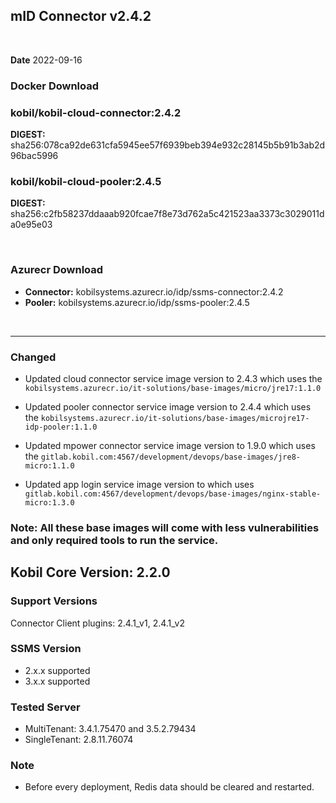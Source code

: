 ## mID Connector v2.4.2

<br/>

**Date** 2022-09-16

### **Docker Download**

### kobil/kobil-cloud-connector:2.4.2
**DIGEST:** sha256:078ca92de631cfa5945ee57f6939beb394e932c28145b5b91b3ab2d96bac5996
### kobil/kobil-cloud-pooler:2.4.5
**DIGEST:** sha256:c2fb58237ddaaab920fcae7f8e73d762a5c421523aa3373c3029011da0e95e03

<br/>

### **Azurecr Download**
- **Connector:** kobilsystems.azurecr.io/idp/ssms-connector:2.4.2  
- **Pooler:** kobilsystems.azurecr.io/idp/ssms-pooler:2.4.5
<br/>

------------------------------------
 
### Changed 
* Updated cloud connector service image version to 2.4.3 which uses the `kobilsystems.azurecr.io/it-solutions/base-images/micro/jre17:1.1.0`

* Updated pooler connector service image version to 2.4.4 which uses the `kobilsystems.azurecr.io/it-solutions/base-images/microjre17-idp-pooler:1.1.0`

* Updated mpower connector service image version to 1.9.0 which uses the `gitlab.kobil.com:4567/development/devops/base-images/jre8-micro:1.1.0`

* Updated app login service image version to which uses `gitlab.kobil.com:4567/development/devops/base-images/nginx-stable-micro:1.3.0`

### Note: All these base images will come with less vulnerabilities and only required tools to run the service.

## Kobil Core Version: 2.2.0 

### Support Versions
Connector Client plugins: 2.4.1_v1, 2.4.1_v2 
 
### SSMS Version 
* 2.x.x supported 
* 3.x.x supported 

### Tested Server 
* MultiTenant: 3.4.1.75470 and 3.5.2.79434 
* SingleTenant: 2.8.11.76074 

### Note
* Before every deployment, Redis data should be cleared and restarted. 
